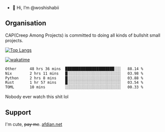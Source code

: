 - 👋 Hi, I’m @woshishabii

## Organisation

CAP(Creep Among Projects) is committed to doing all kinds of bullshit small projects.

[![Top Langs](https://github-readme-stats.vercel.app/api/top-langs/?username=woshishabii&layout=compact)](https://github.com/anuraghazra/github-readme-stats)

[![wakatime](https://wakatime.com/badge/user/34d02784-acc1-4a16-82d7-33fdb53c4ed6.svg)](https://wakatime.com/@34d02784-acc1-4a16-82d7-33fdb53c4ed6)


<!--START_SECTION:waka-->

```txt
Other      48 hrs 36 mins  ██████████████████████░░░   88.14 %
Nix        2 hrs 11 mins   █░░░░░░░░░░░░░░░░░░░░░░░░   03.98 %
Python     2 hrs 8 mins    █░░░░░░░░░░░░░░░░░░░░░░░░   03.88 %
Rust       1 hr 57 mins    █░░░░░░░░░░░░░░░░░░░░░░░░   03.54 %
TOML       10 mins         ░░░░░░░░░░░░░░░░░░░░░░░░░   00.33 %
```

<!--END_SECTION:waka-->

Nobody ever watch this shit lol

## Support
I'm cute, ~~pay me~~.
[afdian.net](https://afdian.com/a/woshishabi)

<!---
woshishabii/woshishabii is a ✨ special ✨ repository because its `README.md` (this file) appears on your GitHub profile.
You can click the Preview link to take a look at your changes.
--->
